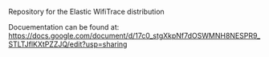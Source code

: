 Repository for the Elastic WifiTrace distribution

Docuementation can be found at: https://docs.google.com/document/d/17c0_stgXkpNf7dOSWMNH8NESPR9_STLTJflKXtPZZJQ/edit?usp=sharing
